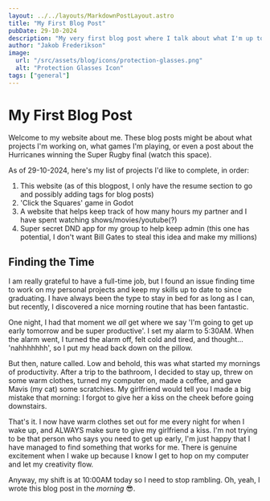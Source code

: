 ```yaml
---
layout: ../../layouts/MarkdownPostLayout.astro
title: "My First Blog Post"
pubDate: 29-10-2024
description: "My very first blog post where I talk about what I'm up to."
author: "Jakob Frederikson"
image:
  url: "/src/assets/blog/icons/protection-glasses.png"
  alt: "Protection Glasses Icon"
tags: ["general"]
---
```


# My First Blog Post

Welcome to my website about me. These blog posts might be about what projects I'm working on, what games I'm playing, or even a post about the Hurricanes winning the Super Rugby final (watch this space).

As of 29-10-2024, here's my list of projects I'd like to complete, in order:

1. This website (as of this blogpost, I only have the resume section to go and possibly adding tags for blog posts)
2. 'Click the Squares' game in Godot
3. A website that helps keep track of how many hours my partner and I have spent watching shows/movies/youtube(?)
4. Super secret DND app for my group to help keep admin (this one has potential, I don't want Bill Gates to steal this idea and make my millions)

## Finding the Time

I am really grateful to have a full-time job, but I found an issue finding time to work on my personal projects and keep my skills
up to date to since graduating. I have always been the type to stay in bed for as long as I can, but recently, I discovered a nice
morning routine that has been fantastic.

One night, I had that moment we _all_ get where we say 'I'm going to get up early tomorrow and be super productive'. I set my alarm to 5:30AM.
When the alarm went, I turned the alarm off, felt cold and tired, and thought... 'nahhhhhhh', so I put my head back down on the pillow.

But then, nature called. Low and behold, this was what started my mornings of productivity. After a trip to the bathroom, I decided
to stay up, threw on some warm clothes, turned my computer on, made a coffee, and gave Mavis (my cat) some scratchies. My girlfriend would tell you I made a big mistake that morning: I forgot to give her a kiss on the cheek before going downstairs.

That's it. I now have warm clothes set out for me every night for when I wake up, and ALWAYS make sure to give my girlfriend a kiss. I'm not trying to be that person who says you need to get up early, I'm just happy that I have managed to find something that works for me. There is genuine excitement when I wake up because I know I get to hop on my computer and let my creativity flow.

Anyway, my shift is at 10:00AM today so I need to stop rambling. Oh, yeah, I wrote this blog post in the _morning_ 😎.
